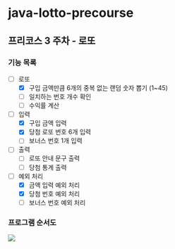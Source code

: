 # java-lotto-precourse

## 프리코스 3 주차 - 로또

### 기능 목록

- [ ] 로또
    - [x] 구입 금액만큼 6개의 중복 없는 랜덤 숫자 뽑기 (1~45)
    - [ ] 일치하는 번호 개수 확인
    - [ ] 수익률 계산
- [ ] 입력
    - [x] 구입 금액 입력
    - [x] 당첨 로또 번호 6개 입력
    - [ ] 보너스 번호 1개 입력
- [ ] 출력
    - [ ] 로또 안내 문구 출력
    - [ ] 당첨 통계 출력
- [ ] 예외 처리
    - [x] 금액 입력 예외 처리
    - [x] 당첨 번호 예외 처리
    - [ ] 보너스 번호 예외 처리

### 프로그램 순서도

![](https://github.com/user-attachments/assets/c1190a84-b62b-46ec-9f7d-d7d899cf5bae)
